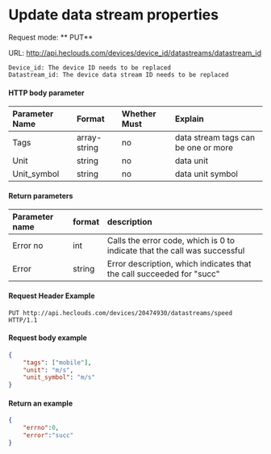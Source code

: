 # Update data stream properties
Request mode: ** PUT**

URL: http://api.heclouds.com/devices/device_id/datastreams/datastream_id

    Device_id: The device ID needs to be replaced
    Datastream_id: The device data stream ID needs to be replaced

#### HTTP body parameter
Parameter Name | Format | Whether Must | Explain
:- | :- | :- | :- 
Tags | array-string | no | data stream tags can be one or more
Unit | string | no | data unit
Unit_symbol | string | no | data unit symbol

#### Return parameters
Parameter name | format | description
:- | :- | :- 
Error no | int | Calls the error code, which is 0 to indicate that the call was successful
Error | string | Error description, which indicates that the call succeeded for "succ"


#### Request Header Example
```text
PUT http://api.heclouds.com/devices/20474930/datastreams/speed HTTP/1.1
```

#### Request body example
```json
{
    "tags": ["mobile"],
    "unit": "m/s",
    "unit_symbol": "m/s"
}
```

#### Return an example
```json
{
    "errno":0,
    "error":"succ"
}
```